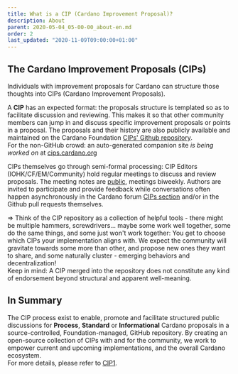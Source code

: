 ```yaml
---
title: What is a CIP (Cardano Improvement Proposal)? 
description: About
parent: 2020-05-04_05-00-00_about-en.md
order: 2
last_updated: "2020-11-09T09:00:00+01:00"
---
```

## The Cardano Improvement Proposals (CIPs)

Individuals with improvement proposals for Cardano can structure those thoughts into CIPs (Cardano Improvement Proposals).  

A **CIP** has an expected format: the proposals structure is templated so as to facilitate discussion and reviewing. This makes it so that other community members can jump in and discuss specific improvement proposals or points in a proposal. The proposals and their history are also publicly available and maintained on the Cardano Foundation [CIPs' Github repository](https://github.com/cardano-foundation/CIPs).  
For the non-GitHub crowd: an auto-generated companion site *is being worked on* at [cips.cardano.org](cips.cardano.org) 

CIPs themselves go through semi-formal processing: CIP Editors (IOHK/CF/EM/Community) hold regular meetings to discuss and review proposals. The meeting notes are [public](https://github.com/cardano-foundation/CIPs/tree/master/BiweeklyMeetings), meetings biweekly. Authors are invited to participate and provide feedback while conversations often happen asynchronously in the Cardano forum [CIPs section](https://forum.cardano.org/c/english/cips/122) and/or in the Github pull requests themselves.  

=> Think of the CIP repository as a collection of helpful tools - there might be multiple hammers, screwdrivers... maybe some work well together, some do the same things, and some just won't work together: You get to choose which CIPs your implementation aligns with. We expect the community will gravitate towards some more than other, and propose new ones they want to share, and some naturally cluster - emerging behaviors and decentralization!  
Keep in mind: A CIP merged into the repository does not constitute any kind of endorsement beyond structural and apparent well-meaning.  

## In Summary
The CIP process exist to enable, promote and facilitate structured public discussions for  **Process**, **Standard** or **Informational** Cardano proposals in a source-controlled, Foundation-managed, GitHub repository. By creating an open-source collection of CIPs with and for the community, we work to empower current and upcoming implementations, and the overall Cardano ecosystem.  
For more details, please refer to [CIP1](https://github.com/cardano-foundation/CIPs/blob/master/CIP1/CIP1.md).  


